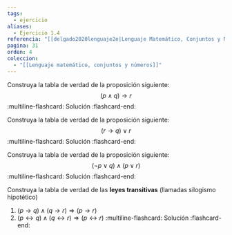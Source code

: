 ```yaml
---
tags:
  - ejercicio
aliases:
  - Ejercicio 1.4
referencia: "[[delgado2020lenguaje2e|Lenguaje Matemático, Conjuntos y Números (2a ed)]]"
pagina: 31
orden: 4
coleccion:
  - "[[Lenguaje matemático, conjuntos y números]]"
---
```

Construya la tabla de verdad de la proposición siguiente:
$$(p \land q) \rightarrow r$$
:multiline-flashcard:
Solución
:flashcard-end:

Construya la tabla de verdad de la proposición siguiente:
$$(r \rightarrow q) \lor r$$
:multiline-flashcard:
Solución
:flashcard-end:

Construya la tabla de verdad de la proposición siguiente:
$$(\neg p \lor q) \land (p \lor r)$$
:multiline-flashcard:
Solución
:flashcard-end:

Construya la tabla de verdad de las **leyes transitivas** (llamadas silogismo hipotético)
1. $(p \rightarrow q) \land (q \rightarrow r) \Longrightarrow (p \rightarrow r)$
2. $(p \leftrightarrow q) \land (q \leftrightarrow r) \Longrightarrow (p \leftrightarrow r)$
:multiline-flashcard:
Solución
:flashcard-end:
